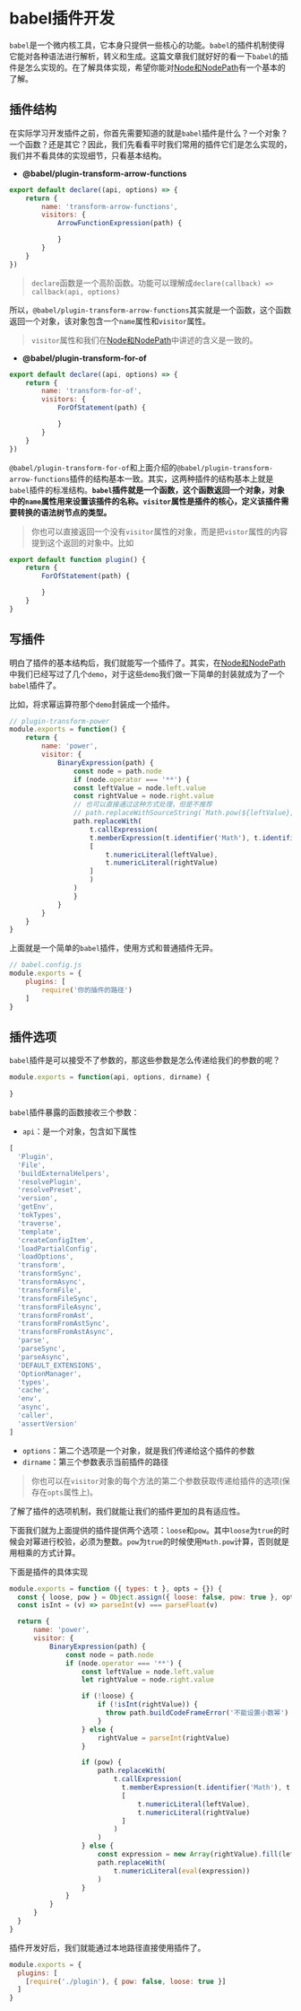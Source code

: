 # babel插件开发

`babel`是一个微内核工具，它本身只提供一些核心的功能。`babel`的插件机制使得它能对各种语法进行解析，转义和生成。这篇文章我们就好好的看一下`babel`的插件是怎么实现的。在了解具体实现，希望你能对[Node和NodePath](/dive-into-fe/babel/Node和NodePath.html)有一个基本的了解。

## 插件结构

在实际学习开发插件之前，你首先需要知道的就是`babel`插件是什么？一个对象？一个函数？还是其它？因此，我们先看看平时我们常用的插件它们是怎么实现的，我们并不看具体的实现细节，只看基本结构。

- **@babel/plugin-transform-arrow-functions**

```js
export default declare((api, options) => {
    return {
        name: 'transform-arrow-functions',
        visitors: {
            ArrowFunctionExpression(path) {

            }
        }
    }
})
```

> `declare`函数是一个高阶函数。功能可以理解成`declare(callback) => callback(api, options)`

所以，`@babel/plugin-transform-arrow-functions`其实就是一个函数，这个函数返回一个对象，该对象包含一个`name`属性和`visitor`属性。

> `visitor`属性和我们在[Node和NodePath](/dive-into-fe/babel/Node和NodePath.html)中讲述的含义是一致的。

- **@babel/plugin-transform-for-of**

```js
export default declare((api, options) => {
    return {
        name: 'transform-for-of',
        visitors: {
            ForOfStatement(path) {

            }
        }
    }
})
```

`@babel/plugin-transform-for-of`和上面介绍的`@babel/plugin-transform-arrow-functions`插件的结构基本一致。其实，这两种插件的结构基本上就是`babel`插件的标准结构。**`babel`插件就是一个函数，这个函数返回一个对象，对象中的`name`属性用来设置该插件的名称。`visitor`属性是插件的核心，定义该插件需要转换的语法树节点的类型。**

> 你也可以直接返回一个没有`visitor`属性的对象，而是把`vistor`属性的内容提到这个返回的对象中。比如

```js
export default function plugin() {
    return {
        ForOfStatement(path) {

        }
    }
}
```

## 写插件
明白了插件的基本结构后，我们就能写一个插件了。其实，在[Node和NodePath](/dive-into-fe/babel/Node和NodePath.html)中我们已经写过了几个`demo`，对于这些`demo`我们做一下简单的封装就成为了一个`babel`插件了。

比如，将求幂运算符那个`demo`封装成一个插件。

```js
// plugin-transform-power
module.exports = function() {
    return {
        name: 'power',
        visitor: {
            BinaryExpression(path) {
                const node = path.node
                if (node.operator === '**') {
                const leftValue = node.left.value
                const rightValue = node.right.value
                // 也可以直接通过这种方式处理，但是不推荐
                // path.replaceWithSourceString(`Math.pow(${leftValue}, ${rightValue})`)
                path.replaceWith(
                    t.callExpression(
                    t.memberExpression(t.identifier('Math'), t.identifier('pow'), false),
                    [
                        t.numericLiteral(leftValue),
                        t.numericLiteral(rightValue)
                    ]
                    )
                )
                }
            }
        }
    }
}
```

上面就是一个简单的`babel`插件，使用方式和普通插件无异。

```js
// babel.config.js
module.exports = {
    plugins: [
        require('你的插件的路径')
    ]
}
```

## 插件选项

`babel`插件是可以接受不了参数的，那这些参数是怎么传递给我们的参数的呢？

```js
module.exports = function(api, options, dirname) {
    
}
```

`babel`插件暴露的函数接收三个参数：

- `api`：是一个对象，包含如下属性

```js
[
  'Plugin',
  'File',
  'buildExternalHelpers',
  'resolvePlugin',
  'resolvePreset',
  'version',
  'getEnv',
  'tokTypes',
  'traverse',
  'template',
  'createConfigItem',
  'loadPartialConfig',
  'loadOptions',
  'transform',
  'transformSync',
  'transformAsync',
  'transformFile',
  'transformFileSync',
  'transformFileAsync',
  'transformFromAst',
  'transformFromAstSync',
  'transformFromAstAsync',
  'parse',
  'parseSync',
  'parseAsync',
  'DEFAULT_EXTENSIONS',
  'OptionManager',
  'types',
  'cache',
  'env',
  'async',
  'caller',
  'assertVersion'
]
```

- `options`：第二个选项是一个对象，就是我们传递给这个插件的参数
- `dirname`：第三个参数表示当前插件的路径

> 你也可以在`visitor`对象的每个方法的第二个参数获取传递给插件的选项(保存在`opts`属性上)。

了解了插件的选项机制，我们就能让我们的插件更加的具有适应性。

下面我们就为上面提供的插件提供两个选项：`loose`和`pow`。其中`loose`为`true`的时候会对幂进行校验，必须为整数。`pow`为`true`的时候使用`Math.pow`计算，否则就是用相乘的方式计算。

下面是插件的具体实现

```js
module.exports = function ({ types: t }, opts = {}) {
  const { loose, pow } = Object.assign({ loose: false, pow: true }, opts)
  const isInt = (v) => parseInt(v) === parseFloat(v)

  return {
      name: 'power',
      visitor: {
          BinaryExpression(path) {
              const node = path.node
              if (node.operator === '**') {
                  const leftValue = node.left.value
                  let rightValue = node.right.value

                  if (!loose) {
                      if (!isInt(rightValue)) {
                        throw path.buildCodeFrameError('不能设置小数幂')
                      }
                  } else {
                      rightValue = parseInt(rightValue)
                  }

                  if (pow) {
                      path.replaceWith(
                          t.callExpression(
                            t.memberExpression(t.identifier('Math'), t.identifier('pow'), false),
                            [
                                t.numericLiteral(leftValue),
                                t.numericLiteral(rightValue)
                            ]
                          )
                      )
                  } else {
                      const expression = new Array(rightValue).fill(leftValue).join('*')
                      path.replaceWith(
                          t.numericLiteral(eval(expression))
                      )
                  }
              }
          }
      }
  }
}
```

插件开发好后，我们就能通过本地路径直接使用插件了。

```js
module.exports = {
  plugins: [
    [require('./plugin'), { pow: false, loose: true }]
  ]
}
```
